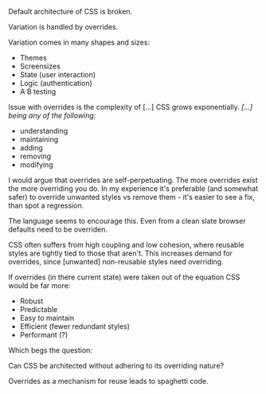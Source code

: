 Default architecture of CSS is broken.

Variation is handled by overrides.

Variation comes in many shapes and sizes:

- Themes
- Screensizes
- State (user interaction)
- Logic (authentication)
- A B testing

Issue with overrides is the complexity of [...] CSS grows exponentially. *[...] being any of the following:*

- understanding
- maintaining
- adding
- removing
- modifying

I would argue that overrides are self-perpetuating. The more overrides exist the more overriding you do. In my experience it's preferable (and somewhat safer) to override unwanted styles vs remove them - it's easier to see a fix, than spot a regression.

The language seems to encourage this. Even from a clean slate browser defaults need to be overriden.

CSS often suffers from high coupling and low cohesion, where reusable styles are tightly tied to those that aren't. This increases demand for overrides, since [unwanted] non-reusable styles need overriding.

If overrides (in there current state) were taken out of the equation CSS would be far more:

- Robust
- Predictable
- Easy to maintain
- Efficient (fewer redundant styles)
- Performant (?)

Which begs the question:

Can CSS be architected without adhering to its overriding nature?

Overrides as a mechanism for reuse leads to spaghetti code.